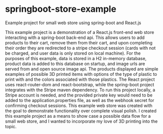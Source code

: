 # springboot-store-example
Example project for small web store using spring-boot and React.js

This example project is a demonstration of a React.js front-end web store interacting with a spring-boot back-end api. This allows users to add products to their cart, remove them from their cart, and upon completing their order they are redirected to a stripe checkout session (cards with not be charged, and user data is only stored on local machine). For the purposes of this example, data is stored in a H2 in-memory database, product data is added to this database on startup, and image urls are served from and open source image api. The products displayed are simple examples of possible 3D printed items with options of the type of plastic to print with and the colors associated with those plastics. The React project uses react-router-dom and react-bootstrap, while the spring-boot project integrates with the Stripe maven dependency. To run this project locally, a Stripe account is needed, and the provided private key would need to be added to the application.properties file, as well as the webhook secret for confirming checkout sessions. This example web store was created with the goal to demonstrate functionality over complete visual polish. I created this example project as a means to show case a possible data flow for a small web store, and I wanted to incorporate my love of 3D printing into the topic. 
